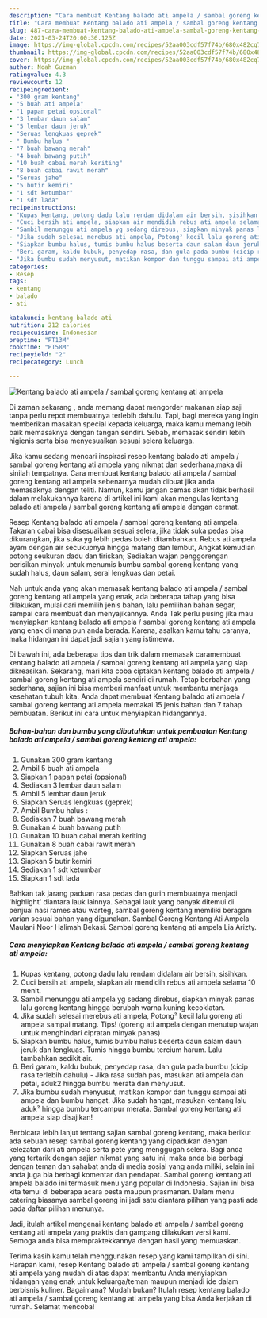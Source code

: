 ```yaml
---
description: "Cara membuat Kentang balado ati ampela / sambal goreng kentang ati ampela Sederhana dan Mudah Dibuat"
title: "Cara membuat Kentang balado ati ampela / sambal goreng kentang ati ampela Sederhana dan Mudah Dibuat"
slug: 487-cara-membuat-kentang-balado-ati-ampela-sambal-goreng-kentang-ati-ampela-sederhana-dan-mudah-dibuat
date: 2021-03-24T20:00:36.125Z
image: https://img-global.cpcdn.com/recipes/52aa003cdf57f74b/680x482cq70/kentang-balado-ati-ampela-sambal-goreng-kentang-ati-ampela-foto-resep-utama.jpg
thumbnail: https://img-global.cpcdn.com/recipes/52aa003cdf57f74b/680x482cq70/kentang-balado-ati-ampela-sambal-goreng-kentang-ati-ampela-foto-resep-utama.jpg
cover: https://img-global.cpcdn.com/recipes/52aa003cdf57f74b/680x482cq70/kentang-balado-ati-ampela-sambal-goreng-kentang-ati-ampela-foto-resep-utama.jpg
author: Noah Guzman
ratingvalue: 4.3
reviewcount: 12
recipeingredient:
- "300 gram kentang"
- "5 buah ati ampela"
- "1 papan petai opsional"
- "3 lembar daun salam"
- "5 lembar daun jeruk"
- "Seruas lengkuas geprek"
- " Bumbu halus "
- "7 buah bawang merah"
- "4 buah bawang putih"
- "10 buah cabai merah keriting"
- "8 buah cabai rawit merah"
- "Seruas jahe"
- "5 butir kemiri"
- "1 sdt ketumbar"
- "1 sdt lada"
recipeinstructions:
- "Kupas kentang, potong dadu lalu rendam didalam air bersih, sisihkan."
- "Cuci bersih ati ampela, siapkan air mendidih rebus ati ampela selama 10 menit."
- "Sambil menunggu ati ampela yg sedang direbus, siapkan minyak panas lalu goreng kentang hingga berubah warna kuning kecoklatan."
- "Jika sudah selesai merebus ati ampela, Potong² kecil lalu goreng ati ampela sampai matang. Tips! (goreng ati ampela dengan menutup wajan untuk menghindari cipratan minyak panas)"
- "Siapkan bumbu halus, tumis bumbu halus beserta daun salam daun jeruk dan lengkuas. Tumis hingga bumbu tercium harum. Lalu tambahkan sedikit air."
- "Beri garam, kaldu bubuk, penyedap rasa, dan gula pada bumbu (cicip rasa terlebih dahulu) Jika rasa sudah pas, masukan ati ampela dan petai, aduk2 hingga bumbu merata dan menyusut."
- "Jika bumbu sudah menyusut, matikan kompor dan tunggu sampai ati ampela dan bumbu hangat. Jika sudah hangat, masukan kentang lalu aduk² hingga bumbu tercampur merata. Sambal goreng kentang ati ampela siap disajikan!"
categories:
- Resep
tags:
- kentang
- balado
- ati

katakunci: kentang balado ati 
nutrition: 212 calories
recipecuisine: Indonesian
preptime: "PT13M"
cooktime: "PT58M"
recipeyield: "2"
recipecategory: Lunch

---
```



![Kentang balado ati ampela / sambal goreng kentang ati ampela](https://img-global.cpcdn.com/recipes/52aa003cdf57f74b/680x482cq70/kentang-balado-ati-ampela-sambal-goreng-kentang-ati-ampela-foto-resep-utama.jpg)

Di zaman  sekarang , anda memang dapat mengorder makanan siap saji tanpa perlu repot membuatnya terlebih dahulu. Tapi, bagi mereka yang ingin memberikan masakan special kepada keluarga, maka kamu memang lebih baik memasaknya dengan tangan sendiri. Sebab, memasak sendiri lebih higienis serta bisa menyesuaikan sesuai selera keluarga.

Jika kamu sedang mencari inspirasi resep kentang balado ati ampela / sambal goreng kentang ati ampela yang nikmat dan sederhana,maka di sinilah tempatnya. Cara membuat kentang balado ati ampela / sambal goreng kentang ati ampela  sebenarnya mudah dibuat jika anda memasaknya dengan teliti. Namun, kamu jangan cemas akan tidak berhasil dalam melakukannya 
karena di artikel ini kami akan mengulas kentang balado ati ampela / sambal goreng kentang ati ampela dengan cermat.  

Resep Kentang balado ati ampela / sambal goreng kentang ati ampela. Takaran cabai bisa disesuaikan sesuai selera, jika tidak suka pedas bisa dikurangkan, jika suka yg lebih pedas boleh ditambahkan. Rebus ati ampela ayam dengan air secukupnya hingga matang dan lembut, Angkat kemudian potong seukuran dadu dan tiriskan; Sediakan wajan penggorengan berisikan minyak untuk menumis bumbu sambal goreng kentang yang sudah halus, daun salam, serai lengkuas dan petai.

Nah untuk anda yang akan memasak kentang balado ati ampela / sambal goreng kentang ati ampela yang enak, ada beberapa tahap yang bisa dilakukan, mulai dari memilih jenis bahan, lalu pemilihan bahan segar, sampai cara membuat dan menyajikannya. Anda Tak perlu pusing jika mau menyiapkan kentang balado ati ampela / sambal goreng kentang ati ampela yang enak di mana pun anda berada. Karena, asalkan kamu  tahu caranya, maka hidangan ini dapat jadi sajian yang istimewa.

Di bawah ini, ada beberapa tips dan trik dalam memasak caramembuat kentang balado ati ampela / sambal goreng kentang ati ampela yang siap dikreasikan. Sekarang, mari kita coba ciptakan kentang balado ati ampela / sambal goreng kentang ati ampela sendiri di rumah. Tetap berbahan yang sederhana, sajian ini bisa memberi manfaat untuk membantu menjaga kesehatan tubuh kita. Anda dapat membuat Kentang balado ati ampela / sambal goreng kentang ati ampela memakai 15 jenis bahan dan 7 tahap pembuatan. Berikut ini cara untuk menyiapkan hidangannya.

<!--inarticleads1-->

##### Bahan-bahan dan bumbu yang dibutuhkan untuk pembuatan Kentang balado ati ampela / sambal goreng kentang ati ampela:

1. Gunakan 300 gram kentang
1. Ambil 5 buah ati ampela
1. Siapkan 1 papan petai (opsional)
1. Sediakan 3 lembar daun salam
1. Ambil 5 lembar daun jeruk
1. Siapkan Seruas lengkuas (geprek)
1. Ambil  Bumbu halus :
1. Sediakan 7 buah bawang merah
1. Gunakan 4 buah bawang putih
1. Gunakan 10 buah cabai merah keriting
1. Gunakan 8 buah cabai rawit merah
1. Siapkan Seruas jahe
1. Siapkan 5 butir kemiri
1. Sediakan 1 sdt ketumbar
1. Siapkan 1 sdt lada


Bahkan tak jarang paduan rasa pedas dan gurih membuatnya menjadi &#39;highlight&#39; diantara lauk lainnya. Sebagai lauk yang banyak ditemui di penjual nasi rames atau warteg, sambal goreng kentang memiliki beragam varian sesuai bahan yang digunakan. Sambal Goreng Kentang Ati Ampela Maulani Noor Halimah Bekasi. Sambal goreng kentang ati ampela Lia Arizty. 

<!--inarticleads2-->

##### Cara menyiapkan Kentang balado ati ampela / sambal goreng kentang ati ampela:

1. Kupas kentang, potong dadu lalu rendam didalam air bersih, sisihkan.
1. Cuci bersih ati ampela, siapkan air mendidih rebus ati ampela selama 10 menit.
1. Sambil menunggu ati ampela yg sedang direbus, siapkan minyak panas lalu goreng kentang hingga berubah warna kuning kecoklatan.
1. Jika sudah selesai merebus ati ampela, Potong² kecil lalu goreng ati ampela sampai matang. Tips! (goreng ati ampela dengan menutup wajan untuk menghindari cipratan minyak panas)
1. Siapkan bumbu halus, tumis bumbu halus beserta daun salam daun jeruk dan lengkuas. Tumis hingga bumbu tercium harum. Lalu tambahkan sedikit air.
1. Beri garam, kaldu bubuk, penyedap rasa, dan gula pada bumbu (cicip rasa terlebih dahulu) - Jika rasa sudah pas, masukan ati ampela dan petai, aduk2 hingga bumbu merata dan menyusut.
1. Jika bumbu sudah menyusut, matikan kompor dan tunggu sampai ati ampela dan bumbu hangat. Jika sudah hangat, masukan kentang lalu aduk² hingga bumbu tercampur merata. Sambal goreng kentang ati ampela siap disajikan!


Berbicara lebih lanjut tentang sajian sambal goreng kentang, maka berikut ada sebuah resep sambal goreng kentang yang dipadukan dengan kelezatan dari ati ampela serta pete yang menggugah selera. Bagi anda yang tertarik dengan sajian nikmat yang satu ini, maka anda bia berbagi dengan teman dan sahabat anda di media sosial yang anda miliki, selain ini anda juga bia berbagi komentar dan pendapat. Sambal goreng kentang ati ampela balado ini termasuk menu yang popular di Indonesia. Sajian ini bisa kita temui di beberapa acara pesta maupun prasmanan. Dalam menu catering biasanya sambal goreng ini jadi satu diantara pilihan yang pasti ada pada daftar pilihan menunya. 

Jadi, itulah artikel mengenai  kentang balado ati ampela / sambal goreng kentang ati ampela  yang praktis dan gampang dilakukan versi kami. Semoga anda bisa mempraktekkannya dengan hasil yang memuaskan. 

Terima kasih kamu telah menggunakan resep yang kami tampilkan di sini. Harapan kami, resep  Kentang balado ati ampela / sambal goreng kentang ati ampela yang mudah di atas dapat membantu Anda menyiapkan hidangan yang enak untuk keluarga/teman maupun menjadi ide dalam berbisnis kuliner. Bagaimana? Mudah bukan? Itulah resep kentang balado ati ampela / sambal goreng kentang ati ampela yang bisa Anda kerjakan di rumah. Selamat mencoba!

